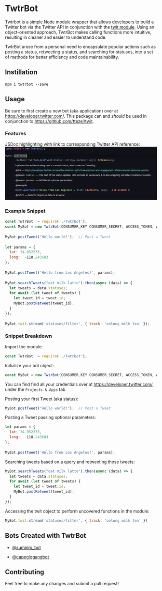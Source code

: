 # TwtrBot

Twtrbot is a simple Node module wrapper that allows developers to build a Twitter bot via the Twitter API in conjunction with the [twit module](https://github.com/ttezel/twit). Using an object-oriented approach, TwtrBot makes calling functions more intuitive, resulting in cleaner and easier to understand code.

TwtrBot arose from a personal need to encapsulate popular actions such as posting a status, retweeting a status, and searching for statuses, into a set of methods for better efficiency and code maintainability.

## Instillation

`npm i twtrbot --save`

## Usage

Be sure to first create a new bot (aka application) over at <https://developer.twitter.com/>. This package can and *should* be used in conjunction to <https://github.com/ttezel/twit>.

### Features

JSDoc highlighting with link to corresponding Twitter API reference:
![highlight](images/highlighting.png)

### Example Snippet

```JavaScript
const TwtrBot  = require('./TwtrBot');
const MyBot = new TwtrBot(CONSUMER_KEY CONSUMER_SECRET, ACCESS_TOKEN, ACCESS_SECRET);

MyBot.postTweet("Hello world!");  // Post a Tweet

let params = {
  lat: 34.052235,
  long:  -​118.243683
};

MyBot.postTweet('Hello from Los Angeles!', params);

MyBot.searchTweets("oat milk latte").then(async (data) => {
  let tweets = data.statuses;
  for await (let tweet of tweets) {
    let tweet_id = tweet.id;
    MyBot.postRetweet(tweet_id);
  }
});

MyBot.twit.stream('statuses/filter', { track: 'oolong milk tea' });
```

### Snippet Breakdown

Import the module:

```JavaScript
const TwtrBot  = require('./TwtrBot');
```

Initialize your bot object:

```JavaScript
const MyBot = new TwtrBot(CONSUMER_KEY CONSUMER_SECRET, ACCESS_TOKEN, ACCESS_SECRET);
```

You can find find all your credentials over at <https://developer.twitter.com/>, under the `Projects & Apps` tab.

Posting your first Tweet (aka status):

```JavaScript
MyBot.postTweet("Hello world!");  // Post a Tweet
```

Posting a Tweet passing optional parameters:

```JavaScript
let params = {
  lat: 34.052235,
  long:  -​118.243683
};

MyBot.postTweet('Hello from Los Angeles!', params);
```

Searching tweets based on a query and retweeting those tweets:

```JavaScript
MyBot.searchTweets("oat milk latte").then(async (data) => {
  let tweets = data.statuses;
  for await (let tweet of tweets) {
    let tweet_id = tweet.id;
    MyBot.postRetweet(tweet_id);
  }
});
```

Accessing the twit object to perform uncovered functions in the module:

```JavaScript
MyBot.twit.stream('statuses/filter', { track: 'oolong milk tea' })
```

## Bots Created with TwtrBot

- [@summrs_bot](https://twitter.com/summrs_bot)

- [@capoglogangbot](https://twitter.com/capoglogangbot)


## Contributing

Feel free to make any changes and submit a pull request!
